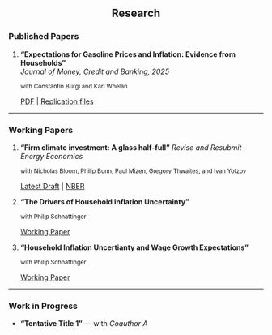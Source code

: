 <div style="text-align: center">

## Research

</div>

### Published Papers

1. **“Expectations for Gasoline Prices and Inflation: Evidence from Households”**  
   *Journal of Money, Credit and Banking, 2025*
   
   <small>with Constantin Bürgi and Karl Whelan</small>  
   
   
   [PDF](https://onlinelibrary.wiley.com/doi/10.1111/jmcb.13260) | [Replication files](https://github.com/srivastava-prachi/Expectations-for-Gasoline-Prices-and-Inflation-Evidence-from-Households-Replication)

---

### Working Papers

1. **“Firm climate investment: A glass half-full”**
   *Revise and Resubmit - Energy Economics*


   <small>with Nicholas Bloom, Philip Bunn, Paul Mizen, Gregory Thwaites, and Ivan Yotzov</small>
   

   [Latest Draft]() | [NBER](https://www.nber.org/papers/w33081)

3. **“The Drivers of Household Inflation Uncertainty”**

   
   <small>with Philip Schnattinger</small>

   
   [Working Paper](link-to-NBER-or-SSRN)

4. **“Household Inflation Uncertianty and Wage Growth Expectations”**

   
   <small>with Philip Schnattinger</small>

   
   [Working Paper](link-to-NBER-or-SSRN)
---

### Work in Progress

- **“Tentative Title 1”** — with *Coauthor A*  

